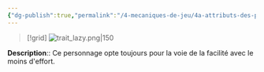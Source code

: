```yaml
---
{"dg-publish":true,"permalink":"/4-mecaniques-de-jeu/4a-attributs-des-personnages/traits-de-caractere/paresseux/"}
---
```


>[!grid] 
>![trait_lazy.png|150](/img/user/Z.%20Ressources/Traits_images/Trait_lazy.png)

**Description**:: Ce personnage opte toujours pour la voie de la facilité avec le moins d'effort.





